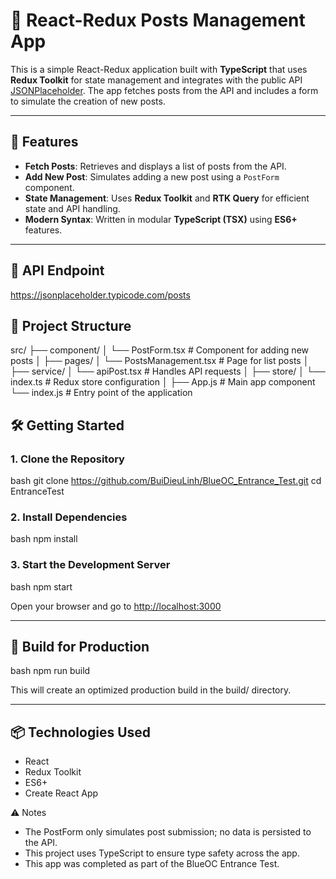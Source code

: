# 📘 React-Redux Posts Management App

This is a simple React-Redux application built with **TypeScript** that uses **Redux Toolkit** for state management and integrates with the public API [JSONPlaceholder](https://jsonplaceholder.typicode.com/posts). The app fetches posts from the API and includes a form to simulate the creation of new posts.

---

## 🚀 Features

- **Fetch Posts**: Retrieves and displays a list of posts from the API.
- **Add New Post**: Simulates adding a new post using a `PostForm` component.
- **State Management**: Uses **Redux Toolkit** and **RTK Query** for efficient state and API handling.
- **Modern Syntax**: Written in modular **TypeScript (TSX)** using **ES6+** features.

---

## 🔗 API Endpoint
https://jsonplaceholder.typicode.com/posts

## 📁 Project Structure

src/
├── component/
│   └── PostForm.tsx          # Component for adding new posts
│
├── pages/
│   └── PostsManagement.tsx  # Page for list posts
│
├── service/
│   └── apiPost.tsx          # Handles API requests
│
├── store/
│   └── index.ts             # Redux store configuration
│
├── App.js                   # Main app component
└── index.js                 # Entry point of the application

## 🛠️ Getting Started

### 1. Clone the Repository

bash
git clone https://github.com/BuiDieuLinh/BlueOC_Entrance_Test.git
cd EntranceTest


### 2. Install Dependencies

bash
npm install


### 3. Start the Development Server

bash
npm start


Open your browser and go to [http://localhost:3000](http://localhost:3000)

---

## 🧱 Build for Production

bash
npm run build


This will create an optimized production build in the build/ directory.

---

## 📦 Technologies Used

- React
- Redux Toolkit
- ES6+ 
- Create React App

⚠️ Notes
- The PostForm only simulates post submission; no data is persisted to the API.
- This project uses TypeScript to ensure type safety across the app.
- This app was completed as part of the BlueOC Entrance Test.